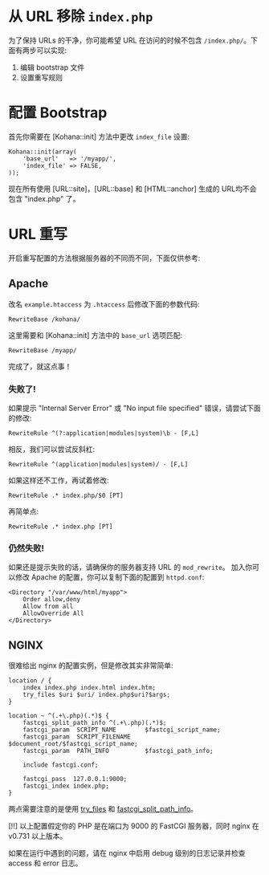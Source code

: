 # 从 URL 移除 `index.php`

为了保持 URLs 的干净，你可能希望 URL 在访问的时候不包含 `/index.php/`。下面有两步可以实现:

1. 编辑 bootstrap 文件
2. 设置重写规则

# 配置 Bootstrap

首先你需要在 [Kohana::init] 方法中更改 `index_file` 设置:

    Kohana::init(array(
        'base_url'   => '/myapp/',
        'index_file' => FALSE,
    ));

现在所有使用 [URL::site]，[URL::base] 和 [HTML::anchor] 生成的 URL均不会包含 "index.php" 了。

# URL 重写

开启重写配置的方法根据服务器的不同而不同，下面仅供参考:

## Apache

改名 `example.htaccess` 为 `.htaccess` 后修改下面的参数代码:

    RewriteBase /kohana/

这里需要和 [Kohana::init] 方法中的 `base_url` 选项匹配:

    RewriteBase /myapp/

完成了，就这点事！

### 失败了!

如果提示 "Internal Server Error" 或 "No input file specified" 错误，请尝试下面的修改:

    RewriteRule ^(?:application|modules|system)\b - [F,L]

相反，我们可以尝试反斜杠:

    RewriteRule ^(application|modules|system)/ - [F,L]

如果这样还不工作，再试着修改:

    RewriteRule .* index.php/$0 [PT]

再简单点:

    RewriteRule .* index.php [PT]

### 仍然失败!

如果还是提示失败的话，请确保你的服务器支持 URL 的 `mod_rewrite`。
加入你可以修改 Apache 的配置，你可以复制下面的配置到 `httpd.conf`:

    <Directory "/var/www/html/myapp">
        Order allow,deny
        Allow from all
        AllowOverride All
    </Directory>

## NGINX

很难给出 nginx 的配置实例，但是修改其实非常简单:

    location / {
        index index.php index.html index.htm;
        try_files $uri $uri/ index.php$uri?$args;
    }

    location ~ ^(.+\.php)(.*)$ {
        fastcgi_split_path_info ^(.+\.php)(.*)$;
        fastcgi_param  SCRIPT_NAME        $fastcgi_script_name;
        fastcgi_param  SCRIPT_FILENAME    $document_root/$fastcgi_script_name;
        fastcgi_param  PATH_INFO          $fastcgi_path_info;

        include fastcgi.conf;

        fastcgi_pass  127.0.0.1:9000;
        fastcgi_index index.php;
    }

两点需要注意的是使用 [try_files](http://wiki.nginx.org/NginxHttpCoreModule#try_files) 和 [fastcgi_split_path_info](http://wiki.nginx.org/NginxHttpFcgiModule#fastcgi_split_path_info)。

[!!] 以上配置假定你的 PHP 是在端口为 9000 的 FastCGI 服务器，同时 nginx 在 v0.731 以上版本。

如果在运行中遇到的问题，请在 nginx 中启用 debug 级别的日志记录并检查 access 和 error 日志。
